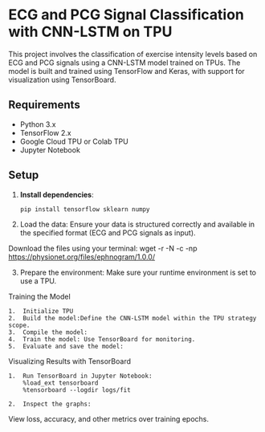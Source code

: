 # ECG and PCG Signal Classification with CNN-LSTM on TPU

This project involves the classification of exercise intensity levels based on ECG and PCG signals using a CNN-LSTM model trained on TPUs. The model is built and trained using TensorFlow and Keras, with support for visualization using TensorBoard.

## Requirements

- Python 3.x
- TensorFlow 2.x
- Google Cloud TPU or Colab TPU
- Jupyter Notebook

## Setup

1. **Install dependencies**:
   ```bash
   pip install tensorflow sklearn numpy


2.	Load the data:
Ensure your data is structured correctly and available in the specified format (ECG and PCG signals as input).

Download the files using your terminal: wget -r -N -c -np https://physionet.org/files/ephnogram/1.0.0/

3.	Prepare the environment:
Make sure your runtime environment is set to use a TPU.

Training the Model

	1.	Initialize TPU
    2.  Build the model:Define the CNN-LSTM model within the TPU strategy scope.
    3.	Compile the model:
    4.	Train the model: Use TensorBoard for monitoring.
    5.	Evaluate and save the model:

Visualizing Results with TensorBoard

	1.	Run TensorBoard in Jupyter Notebook:
        %load_ext tensorboard
        %tensorboard --logdir logs/fit

	2.	Inspect the graphs:
View loss, accuracy, and other metrics over training epochs.